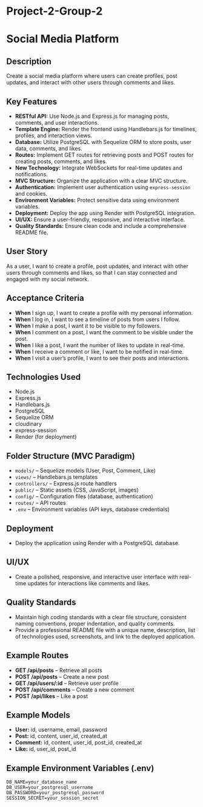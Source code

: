 # Project-2-Group-2

# Social Media Platform

## Description
Create a social media platform where users can create profiles, post updates, and interact with other users through comments and likes.

## Key Features

- **RESTful API:** Use Node.js and Express.js for managing posts, comments, and user interactions.
- **Template Engine:** Render the frontend using Handlebars.js for timelines, profiles, and interaction views.
- **Database:** Utilize PostgreSQL with Sequelize ORM to store posts, user data, comments, and likes.
- **Routes:** Implement GET routes for retrieving posts and POST routes for creating posts, comments, and likes.
- **New Technology:** Integrate WebSockets for real-time updates and notifications.
- **MVC Structure:** Organize the application with a clear MVC structure.
- **Authentication:** Implement user authentication using `express-session` and cookies.
- **Environment Variables:** Protect sensitive data using environment variables.
- **Deployment:** Deploy the app using Render with PostgreSQL integration.
- **UI/UX:** Ensure a user-friendly, responsive, and interactive interface.
- **Quality Standards:** Ensure clean code and include a comprehensive README file.

## User Story
As a user, I want to create a profile, post updates, and interact with other users through comments and likes, so that I can stay connected and engaged with my social network.

## Acceptance Criteria
- **When** I sign up, I want to create a profile with my personal information.
- **When** I log in, I want to see a timeline of posts from users I follow.
- **When** I make a post, I want it to be visible to my followers.
- **When** I comment on a post, I want the comment to be visible under the post.
- **When** I like a post, I want the number of likes to update in real-time.
- **When** I receive a comment or like, I want to be notified in real-time.
- **When** I visit a user’s profile, I want to see their posts and interactions.

## Technologies Used
- Node.js
- Express.js
- Handlebars.js
- PostgreSQL
- Sequelize ORM
- cloudinary
- express-session
- Render (for deployment)

## Folder Structure (MVC Paradigm)
- `models/` – Sequelize models (User, Post, Comment, Like)
- `views/` – Handlebars.js templates
- `controllers/` – Express.js route handlers
- `public/` – Static assets (CSS, JavaScript, images)
- `config/` – Configuration files (database, authentication)
- `routes/` – API routes
- `.env` – Environment variables (API keys, database credentials)

## Deployment
- Deploy the application using Render with a PostgreSQL database.

## UI/UX
- Create a polished, responsive, and interactive user interface with real-time updates for interactions like comments and likes.

## Quality Standards
- Maintain high coding standards with a clear file structure, consistent naming conventions, proper indentation, and quality comments.
- Provide a professional README file with a unique name, description, list of technologies used, screenshots, and link to the deployed application.

## Example Routes
- **GET /api/posts** – Retrieve all posts
- **POST /api/posts** – Create a new post
- **GET /api/users/:id** – Retrieve user profile
- **POST /api/comments** – Create a new comment
- **POST /api/likes** – Like a post

## Example Models
- **User:** id, username, email, password
- **Post:** id, content, user_id, created_at
- **Comment:** id, content, user_id, post_id, created_at
- **Like:** id, user_id, post_id

## Example Environment Variables (.env)
```plaintext
DB_NAME=your_database_name
DB_USER=your_postgresql_username
DB_PASSWORD=your_postgresql_password
SESSION_SECRET=your_session_secret

